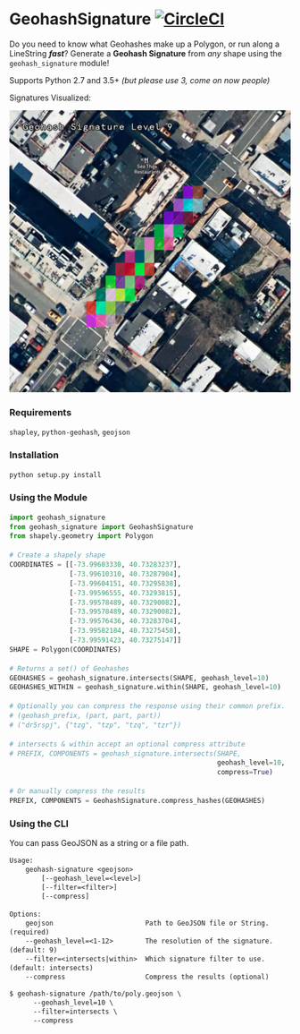 # GeohashSignature [![CircleCI](https://circleci.com/gh/chasenicholl/geohash-signature/tree/master.svg?style=shield&circle-token=dbc7604505279b5d15f8bf3152bfcf58a27fee17)](https://circleci.com/gh/chasenicholl/geohash-signature/tree/master)

Do you need to know what Geohashes make up a Polygon, or run along a LineString _**fast**_? Generate a **Geohash Signature** from _any_ shape using the `geohash_signature` module!

Supports Python 2.7 and 3.5+ _(but please use 3, come on now people)_

Signatures Visualized:

![Geohash Signature Level 9](/examples/signature-9.jpg)

### Requirements
`shapley`, `python-geohash`, `geojson`

### Installation
```python
python setup.py install
```

### Using the Module
```python
import geohash_signature
from geohash_signature import GeohashSignature
from shapely.geometry import Polygon

# Create a shapely shape
COORDINATES = [[-73.99603330, 40.73283237],
               [-73.99610310, 40.73287904],
               [-73.99604151, 40.73295838],
               [-73.99596555, 40.73293815],
               [-73.99578489, 40.73290082],
               [-73.99578489, 40.73290082],
               [-73.99576436, 40.73283704],
               [-73.99582184, 40.73275458],
               [-73.99591423, 40.73275147]]
SHAPE = Polygon(COORDINATES)

# Returns a set() of Geohashes
GEOHASHES = geohash_signature.intersects(SHAPE, geohash_level=10)
GEOHASHES_WITHIN = geohash_signature.within(SHAPE, geohash_level=10)

# Optionally you can compress the response using their common prefix.
# (geohash_prefix, (part, part, part))
# ("dr5rspj", {"tzg", "tzp", "tzq", "tzr"})

# intersects & within accept an optional compress attribute
# PREFIX, COMPONENTS = geohash_signature.intersects(SHAPE,
                                                    geohash_level=10,
                                                    compress=True)

# Or manually compress the results
PREFIX, COMPONENTS = GeohashSignature.compress_hashes(GEOHASHES)
```

### Using the CLI

You can pass GeoJSON as a string or a file path.

```
Usage:
    geohash-signature <geojson>
        [--geohash_level=<level>]
        [--filter=<filter>]
        [--compress]

Options:
    geojson                       Path to GeoJSON file or String. (required)
    --geohash_level=<1-12>        The resolution of the signature. (default: 9)
    --filter=<intersects|within>  Which signature filter to use. (default: intersects)
    --compress                    Compress the results (optional)
```

```
$ geohash-signature /path/to/poly.geojson \
      --geohash_level=10 \
      --filter=intersects \
      --compress
```
